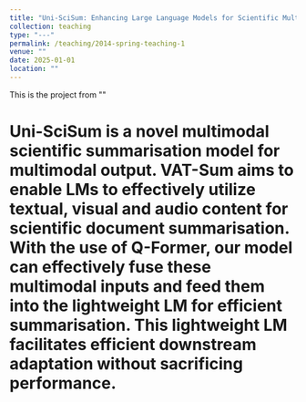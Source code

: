 ```yaml
---
title: "Uni-SciSum: Enhancing Large Language Models for Scientific Multimodal Summarization with Multimodal Output"
collection: teaching
type: "---"
permalink: /teaching/2014-spring-teaching-1
venue: ""
date: 2025-01-01
location: ""
---
```


This is the project from ""

Uni-SciSum is a novel multimodal scientific summarisation model for multimodal output. VAT-Sum aims to enable LMs to effectively utilize textual, visual and audio content for scientific document summarisation. With the use of Q-Former, our model can effectively fuse these multimodal inputs and feed them into the lightweight LM for efficient summarisation. This lightweight LM facilitates efficient downstream adaptation without sacrificing performance.
===
